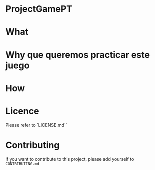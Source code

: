 # ProjectGamePT 



# What



# Why que queremos practicar este juego



# How



# Licence

Please refer to `LICENSE.md``

# Contributing

If you want to contribute to this project, please add yourself to `CONTRIBUTING.md`
